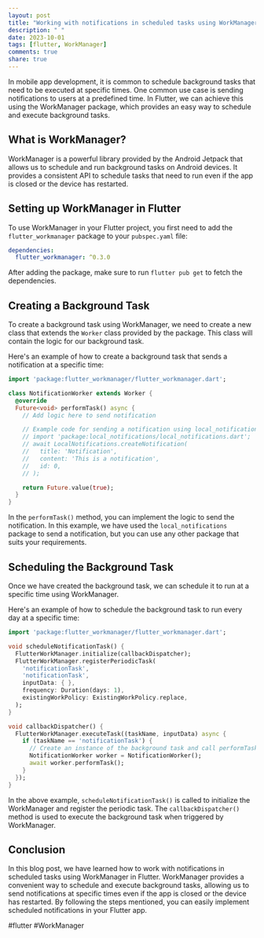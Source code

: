 ```yaml
---
layout: post
title: "Working with notifications in scheduled tasks using WorkManager in Flutter"
description: " "
date: 2023-10-01
tags: [flutter, WorkManager]
comments: true
share: true
---
```


In mobile app development, it is common to schedule background tasks that need to be executed at specific times. One common use case is sending notifications to users at a predefined time. In Flutter, we can achieve this using the WorkManager package, which provides an easy way to schedule and execute background tasks.

## What is WorkManager?

WorkManager is a powerful library provided by the Android Jetpack that allows us to schedule and run background tasks on Android devices. It provides a consistent API to schedule tasks that need to run even if the app is closed or the device has restarted.

## Setting up WorkManager in Flutter

To use WorkManager in your Flutter project, you first need to add the `flutter_workmanager` package to your `pubspec.yaml` file:

```yaml
dependencies:
  flutter_workmanager: ^0.3.0
```

After adding the package, make sure to run `flutter pub get` to fetch the dependencies.

## Creating a Background Task

To create a background task using WorkManager, we need to create a new class that extends the `Worker` class provided by the package. This class will contain the logic for our background task.

Here's an example of how to create a background task that sends a notification at a specific time:

```dart
import 'package:flutter_workmanager/flutter_workmanager.dart';

class NotificationWorker extends Worker {
  @override
  Future<void> performTask() async {
    // Add logic here to send notification

    // Example code for sending a notification using local_notifications package
    // import 'package:local_notifications/local_notifications.dart';
    // await LocalNotifications.createNotification(
    //   title: 'Notification',
    //   content: 'This is a notification',
    //   id: 0,
    // );

    return Future.value(true);
  }
}
```

In the `performTask()` method, you can implement the logic to send the notification. In this example, we have used the `local_notifications` package to send a notification, but you can use any other package that suits your requirements.

## Scheduling the Background Task

Once we have created the background task, we can schedule it to run at a specific time using WorkManager.

Here's an example of how to schedule the background task to run every day at a specific time:

```dart
import 'package:flutter_workmanager/flutter_workmanager.dart';

void scheduleNotificationTask() {
  FlutterWorkManager.initialize(callbackDispatcher);
  FlutterWorkManager.registerPeriodicTask(
    'notificationTask',
    'notificationTask',
    inputData: { },
    frequency: Duration(days: 1),
    existingWorkPolicy: ExistingWorkPolicy.replace,
  );
}

void callbackDispatcher() {
  FlutterWorkManager.executeTask((taskName, inputData) async {
    if (taskName == 'notificationTask') {
      // Create an instance of the background task and call performTask()
      NotificationWorker worker = NotificationWorker();
      await worker.performTask();
    }
  });
}
```

In the above example, `scheduleNotificationTask()` is called to initialize the WorkManager and register the periodic task. The `callbackDispatcher()` method is used to execute the background task when triggered by WorkManager.

## Conclusion

In this blog post, we have learned how to work with notifications in scheduled tasks using WorkManager in Flutter. WorkManager provides a convenient way to schedule and execute background tasks, allowing us to send notifications at specific times even if the app is closed or the device has restarted. By following the steps mentioned, you can easily implement scheduled notifications in your Flutter app. 

#flutter #WorkManager